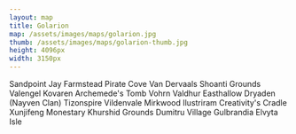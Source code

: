 ```yaml
---
layout: map
title: Golarion
map: /assets/images/maps/golarion.jpg
thumb: /assets/images/maps/golarion-thumb.jpg
height: 4096px
width: 3150px
---
```

<span class="--left" style="top:920px;left:785px;">Sandpoint</span>
<span class="--left" style="top:957px;left:821px;">Jay Farmstead</span>
<span class="hidden --right" style="top:920px;left:612px;">Pirate Cove</span>
<span class="hidden --right" style="top:475px;left:475px;">Van Dervaals</span>
<span class="moonfeather --right" style="top:560px;left:1106px;">Shoanti Grounds</span>
<span class="hidden moonfeather --left" style="top:117px;left:2659px;">Valengel</span>
<span class="hidden moonfeather --left" style="top:221px;left:2119px;">Kovaren</span>
<span class="hidden moonfeather --left" style="top:2556px;left:2238px;">Archemede's Tomb</span>
<span class="venalis --left" style="top:1216px;left:2249px;">Vohrn Valdhur</span>
<span class="venalis --left" style="top:1024px;left:1668px;">Easthallow</span>
<span class="hidden venalis --left" style="top:778px;left:891px;">Dryaden (Nayven Clan)</span>
<span class="hidden venalis --right" style="top:802px;left:1578px;">Tizonspire</span>
<span class="stannis --right" style="top:936px;left:1801px;">Vildenvale</span>
<span class="zaradae --left" style="top:643px;left:2352px;">Mirkwood</span>
<span class="hidden anakis --right" style="top:1072px;left:1311px;">Ilustriram</span>
<span class="hidden anakis --left" style="top:3272px;left:1843px;">Creativity's Cradle</span>
<span class="pring --right" style="top:406px;left:1264px;">Xunjifeng Monestary</span>
<span class="pring --left" style="top:1897px;left:1723px;">Khurshid Grounds</span>
<span class="hidden pring --right" style="top:1869px;left:1523px;">Dumitru Village</span>
<span class="hidden pring --right" style="top:1934px;left:1596px;">Gulbrandia</span>
<span class="hidden pring --right" style="top:2890px;left:458px;">Elvyta Isle</span>
